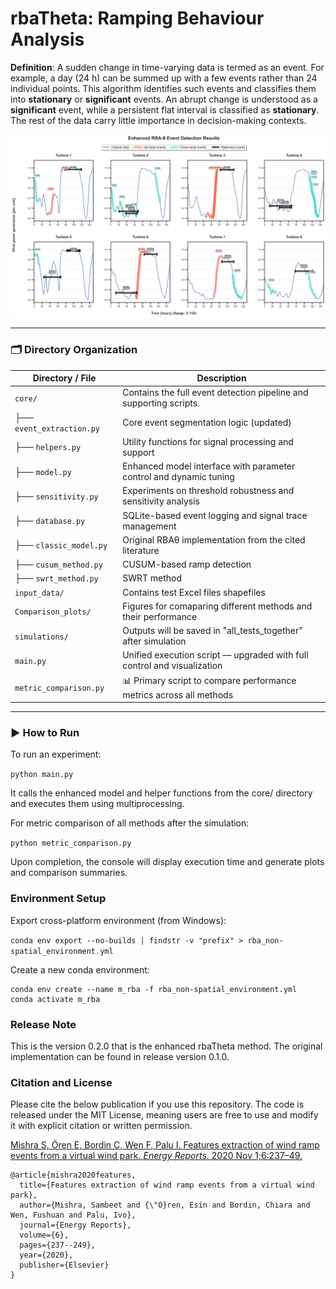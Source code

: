 # <h1> rbaTheta: Ramping Behaviour Analysis

**Definition**: A sudden change in time-varying data is termed as an event. For example, a day (24 h) can be summed up with a few
events rather than 24 individual points. This algorithm identifies such events and classifies them into **stationary** or **significant** events.
An abrupt change is understood as a **significant** event, while a persistent flat interval is classified as **stationary**. The rest of the data carry little
importance in decision-making contexts.

![rbaTheta](/publication_figures/RBAevents_MCMC_0_150.png?raw=true)

---

### 🗂 Directory Organization

| Directory / File                       | Description                                                                 |
| ------------------------------------- | --------------------------------------------------------------------------- |
| `core/`                               | Contains the full event detection pipeline and supporting scripts.          |
| ├── `event_extraction.py`            | Core event segmentation logic (updated)                                     |
| ├── `helpers.py`                     | Utility functions for signal processing and support                         |
| ├── `model.py`                       | Enhanced model interface with parameter control and dynamic tuning          |
| ├── `sensitivity.py`                 | Experiments on threshold robustness and sensitivity analysis                |
| ├── `database.py`                    | SQLite-based event logging and signal trace management                      |
| ├── `classic_model.py` | Original RBAθ implementation from the cited literature             |
| ├── `cusum_method.py`       | CUSUM-based ramp detection              |
| ├── `swrt_method.py`        | SWRT method                        |                               |
| `input_data/`                         | Contains test Excel files  shapefiles                     |
| `Comparison_plots/`                              | Figures for comaparing different methods and their performance                              |                             |
| `simulations/`                        | Outputs will be saved in "all_tests_together" after simulation          |
| `main.py`                             | Unified execution script — upgraded with full control and visualization     |
| `metric_comparison.py`               | 📊 Primary script to compare performance metrics across all methods         |

---

### ▶ How to Run

To run an experiment:

`python main.py`

It calls the enhanced model and helper functions from the core/ directory and executes them using multiprocessing.

For metric comparison of all methods after the simulation:

`python metric_comparison.py`

Upon completion, the console will display execution time and generate plots and comparison summaries.

### Environment Setup

Export cross-platform environment (from Windows):

```conda env export --no-builds | findstr -v "prefix" > rba_non-spatial_environment.yml```

Create a new conda environment:
```
conda env create --name m_rba -f rba_non-spatial_environment.yml
conda activate m_rba
```

### Release Note

This is the version 0.2.0 that is the enhanced rbaTheta method. The original implementation can be found in release version 0.1.0.

### Citation and License

Please cite the below publication if you use this repository. The code is released under the MIT License, meaning users are free to use and modify it with explicit citation or written permission.

[Mishra S, Ören E, Bordin C, Wen F, Palu I. Features extraction of wind ramp events from a virtual wind park. *Energy Reports*. 2020 Nov 1;6:237–49.](https://doi.org/10.1016/j.egyr.2020.08.047)

```
@article{mishra2020features,
  title={Features extraction of wind ramp events from a virtual wind park},
  author={Mishra, Sambeet and {\"O}ren, Esin and Bordin, Chiara and Wen, Fushuan and Palu, Ivo},
  journal={Energy Reports},
  volume={6},
  pages={237--249},
  year={2020},
  publisher={Elsevier}
}
```
